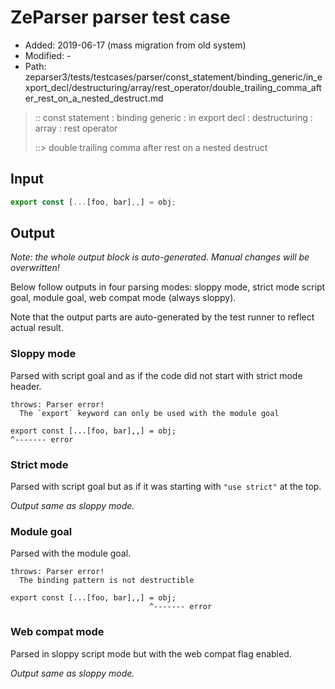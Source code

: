 # ZeParser parser test case

- Added: 2019-06-17 (mass migration from old system)
- Modified: -
- Path: zeparser3/tests/testcases/parser/const_statement/binding_generic/in_export_decl/destructuring/array/rest_operator/double_trailing_comma_after_rest_on_a_nested_destruct.md

> :: const statement : binding generic : in export decl : destructuring : array : rest operator
>
> ::> double trailing comma after rest on a nested destruct

## Input

`````js
export const [...[foo, bar],,] = obj;
`````

## Output

_Note: the whole output block is auto-generated. Manual changes will be overwritten!_

Below follow outputs in four parsing modes: sloppy mode, strict mode script goal, module goal, web compat mode (always sloppy).

Note that the output parts are auto-generated by the test runner to reflect actual result.

### Sloppy mode

Parsed with script goal and as if the code did not start with strict mode header.

`````
throws: Parser error!
  The `export` keyword can only be used with the module goal

export const [...[foo, bar],,] = obj;
^------- error
`````

### Strict mode

Parsed with script goal but as if it was starting with `"use strict"` at the top.

_Output same as sloppy mode._

### Module goal

Parsed with the module goal.

`````
throws: Parser error!
  The binding pattern is not destructible

export const [...[foo, bar],,] = obj;
                               ^------- error
`````


### Web compat mode

Parsed in sloppy script mode but with the web compat flag enabled.

_Output same as sloppy mode._
